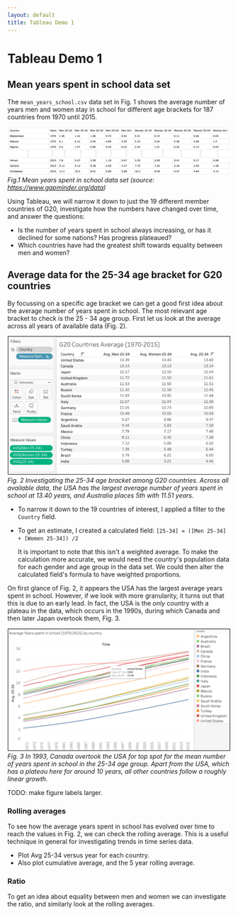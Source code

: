 ```yaml
---
layout: default
title: Tableau Demo 1
---
```


# Tableau Demo 1

## Mean years spent in school data set

The `mean_years_school.csv` data set in Fig. 1 shows the average number of years men and women stay in school for different age brackets for 187 countries from 1970 until 2015.

![mean-years-school](/assets/images/mean_years_school.png)
*Fig.1 Mean years spent in school data set (source:  <https://www.gapminder.org/data>)*

Using Tableau, we will narrow it down to just the 19 different member countries of G20, investigate how the numbers have changed over time, and answer the questions:

* Is the number of years spent in school always increasing, or has it declined for some nations? 
  Has progress plateaued?
* Which countries have had the greatest shift towards equality between men and women?



## Average data for the 25-34 age bracket for G20 countries

By focussing on a specific age bracket we can get a good first idea about the average number of years spent in school. 
The most relevant age bracket to check is the 25 - 34 age group. 
First let us look at the average across all years of available data (Fig. 2).

![g20-average-25-34](/assets/images/g20-countries-average.png)
*Fig. 2 Investigating the 25-34 age bracket among G20 countries. Across all available data, the USA has the largest average number of years spent in school at 13.40 years, and Australia places 5th with 11.51 years.*

* To narrow it down to the 19 countries of interest, I applied a filter to the `Country` field.
* To get an estimate, I created a calculated field: `[25-34] = ([Men 25-34] + [Women 25-34]) /2`

    It is important to note that this isn't a weighted average.
    To make the calculation more accurate, we would need the country's population data for each gender and age group in the data set.
    We could then alter the calculated field's formula to have weighted proportions.

On first glance of Fig. 2, it appears the USA has the largest average years spent in school.
However, if we look with more granularity, it turns out that this is due to an early lead.
 In fact, the USA is the *only* country with a plateau in the data, which occurs in the 1990s, during which Canada and then later Japan overtook them, Fig. 3. 

![usa-plateau](assets/images/usa-plateau.png)
*Fig. 3 In 1993, Canada overtook the USA for top spot for the mean number of years spent in school in the 25-34 age group. Apart from the USA, which has a plateau here for around 10 years, all other countries follow a roughly linear growth.* 

TODO: make figure labels larger.


### Rolling averages

To see how the average years spent in school has evolved over time to reach the values in Fig. 2, we can check the rolling average.
This is a useful technique in general for investigating trends in time series data.

* Plot Avg 25-34 versus year for each country.
* Also plot cumulative average, and the 5 year rolling average.


### Ratio

To get an idea about equality between men and women we can investigate the ratio, and similarly look at the rolling averages.
